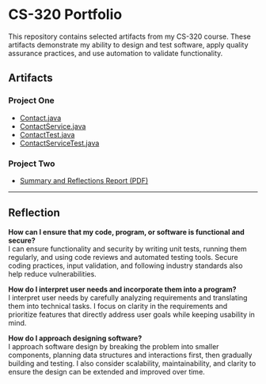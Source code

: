 # CS-320 Portfolio

This repository contains selected artifacts from my CS-320 course. These artifacts demonstrate my ability to design and test software, apply quality assurance practices, and use automation to validate functionality.

## Artifacts

### Project One
- [Contact.java](ProjectOne/Contact.java)  
- [ContactService.java](ProjectOne/ContactService.java)  
- [ContactTest.java](ProjectOne/ContactTest.java)  
- [ContactServiceTest.java](ProjectOne/ContactServiceTest.java)  

### Project Two
- [Summary and Reflections Report (PDF)](ProjectTwo/CS-320%207-2%20Project%20Two.pdf)

---

## Reflection

**How can I ensure that my code, program, or software is functional and secure?**  
I can ensure functionality and security by writing unit tests, running them regularly, and using code reviews and automated testing tools. Secure coding practices, input validation, and following industry standards also help reduce vulnerabilities.

**How do I interpret user needs and incorporate them into a program?**  
I interpret user needs by carefully analyzing requirements and translating them into technical tasks. I focus on clarity in the requirements and prioritize features that directly address user goals while keeping usability in mind.

**How do I approach designing software?**  
I approach software design by breaking the problem into smaller components, planning data structures and interactions first, then gradually building and testing. I also consider scalability, maintainability, and clarity to ensure the design can be extended and improved over time.
